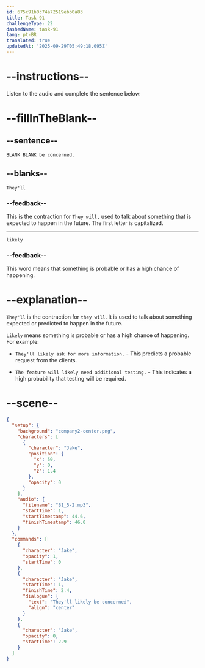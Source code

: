 ```yaml
---
id: 675c91b0c74a72519ebb0a83
title: Task 91
challengeType: 22
dashedName: task-91
lang: pt-BR
translated: true
updatedAt: '2025-09-29T05:49:18.095Z'
---
```

<!-- (Audio) Jake: They'll likely be concerned. -->

# --instructions--

Listen to the audio and complete the sentence below.

# --fillInTheBlank--

## --sentence--

`BLANK BLANK be concerned.`

## --blanks--

`They'll`

### --feedback--

This is the contraction for `They will,` used to talk about something that is expected to happen in the future. The first letter is capitalized.

---

`likely`

### --feedback--

This word means that something is probable or has a high chance of happening.

# --explanation--

`They'll` is the contraction for `they will`. It is used to talk about something expected or predicted to happen in the future. 

`Likely` means something is probable or has a high chance of happening. For example:

- `They'll likely ask for more information.` - This predicts a probable request from the clients.  

- `The feature will likely need additional testing.` - This indicates a high probability that testing will be required.

# --scene--

```json
{
  "setup": {
    "background": "company2-center.png",
    "characters": [
      {
        "character": "Jake",
        "position": {
          "x": 50,
          "y": 0,
          "z": 1.4
        },
        "opacity": 0
      }
    ],
    "audio": {
      "filename": "B1_5-2.mp3",
      "startTime": 1,
      "startTimestamp": 44.6,
      "finishTimestamp": 46.0
    }
  },
  "commands": [
    {
      "character": "Jake",
      "opacity": 1,
      "startTime": 0
    },
    {
      "character": "Jake",
      "startTime": 1,
      "finishTime": 2.4,
      "dialogue": {
        "text": "They'll likely be concerned",
        "align": "center"
      }
    },
    {
      "character": "Jake",
      "opacity": 0,
      "startTime": 2.9
    }
  ]
}
```

